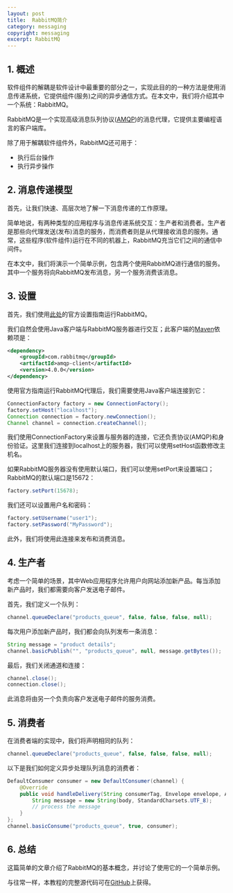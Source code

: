 ```yaml
---
layout: post
title:  RabbitMQ简介
category: messaging
copyright: messaging
excerpt: RabbitMQ
---
```


## 1. 概述

软件组件的解耦是软件设计中最重要的部分之一，实现此目的的一种方法是使用消息传递系统，它提供组件(服务)之间的异步通信方式。在本文中，我们将介绍其中一个系统：RabbitMQ。

RabbitMQ是一个实现高级消息队列协议([AMQP](https://en.wikipedia.org/wiki/Advanced_Message_Queuing_Protocol))的消息代理，它提供主要编程语言的客户端库。

除了用于解耦软件组件外，RabbitMQ还可用于：

-   执行后台操作
-   执行异步操作

## 2. 消息传递模型

首先，让我们快速、高层次地了解一下消息传递的工作原理。

简单地说，有两种类型的应用程序与消息传递系统交互：生产者和消费者。生产者是那些向代理发送(发布)消息的服务，而消费者则是从代理接收消息的服务。通常，这些程序(软件组件)运行在不同的机器上，RabbitMQ充当它们之间的通信中间件。

在本文中，我们将演示一个简单示例，包含两个使用RabbitMQ进行通信的服务。其中一个服务将向RabbitMQ发布消息，另一个服务消费该消息。

## 3. 设置

首先，我们使用[此处](https://www.rabbitmq.com/download.html)的官方设置指南运行RabbitMQ。

我们自然会使用Java客户端与RabbitMQ服务器进行交互；此客户端的[Maven](https://mvnrepository.com/artifact/com.rabbitmq/amqp-client)依赖项是：

```xml
<dependency>
    <groupId>com.rabbitmq</groupId>
    <artifactId>amqp-client</artifactId>
    <version>4.0.0</version>
</dependency>
```

使用官方指南运行RabbitMQ代理后，我们需要使用Java客户端连接到它：

```java
ConnectionFactory factory = new ConnectionFactory();
factory.setHost("localhost");
Connection connection = factory.newConnection();
Channel channel = connection.createChannel();
```

我们使用ConnectionFactory来设置与服务器的连接，它还负责协议(AMQP)和身份验证。这里我们连接到localhost上的服务器，我们可以使用setHost函数修改主机名。

如果RabbitMQ服务器没有使用默认端口，我们可以使用setPort来设置端口；RabbitMQ的默认端口是15672：

```java
factory.setPort(15678);
```

我们还可以设置用户名和密码：

```java
factory.setUsername("user1");
factory.setPassword("MyPassword");
```

此外，我们将使用此连接来发布和消费消息。

## 4. 生产者

考虑一个简单的场景，其中Web应用程序允许用户向网站添加新产品。每当添加新产品时，我们都需要向客户发送电子邮件。

首先，我们定义一个队列：

```java
channel.queueDeclare("products_queue", false, false, false, null);
```

每次用户添加新产品时，我们都会向队列发布一条消息：

```java
String message = "product details"; 
channel.basicPublish("", "products_queue", null, message.getBytes());
```

最后，我们关闭通道和连接：

```java
channel.close();
connection.close();
```

此消息将由另一个负责向客户发送电子邮件的服务消费。

## 5. 消费者

在消费者端的实现中，我们将声明相同的队列：

```java
channel.queueDeclare("products_queue", false, false, false, null);
```

以下是我们如何定义异步处理队列消息的消费者：

```java
DefaultConsumer consumer = new DefaultConsumer(channel) {
	@Override
	public void handleDelivery(String consumerTag, Envelope envelope, AMQP.BasicProperties properties, byte[] body) throws IOException {
		String message = new String(body, StandardCharsets.UTF_8);
		// process the message
	}
};
channel.basicConsume("products_queue", true, consumer);
```

## 6. 总结

这篇简单的文章介绍了RabbitMQ的基本概念，并讨论了使用它的一个简单示例。

与往常一样，本教程的完整源代码可在[GitHub](https://github.com/tuyucheng7/taketoday-tutorial4j/tree/master/messaging-modules/rabbitmq)上获得。